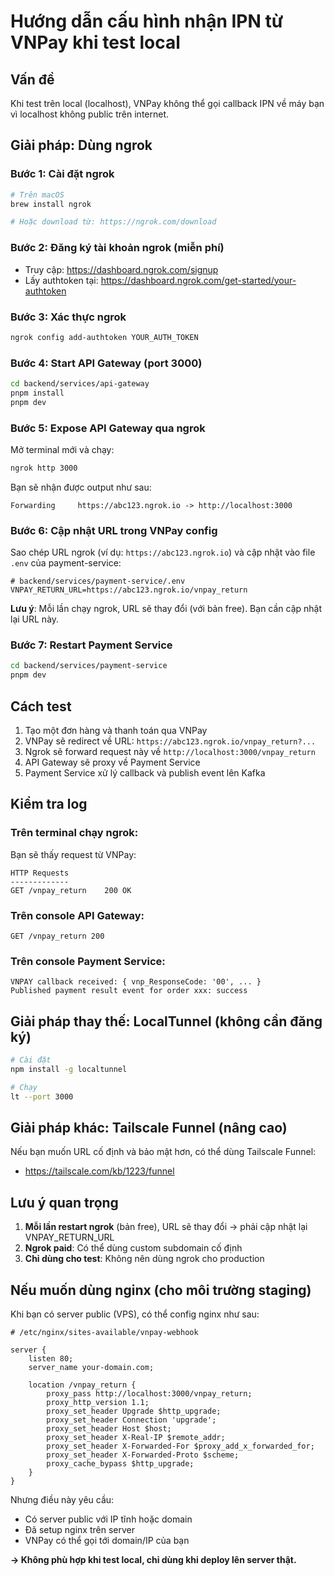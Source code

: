 # Hướng dẫn cấu hình nhận IPN từ VNPay khi test local

## Vấn đề
Khi test trên local (localhost), VNPay không thể gọi callback IPN về máy bạn vì localhost không public trên internet.

## Giải pháp: Dùng ngrok

### Bước 1: Cài đặt ngrok

```bash
# Trên macOS
brew install ngrok

# Hoặc download từ: https://ngrok.com/download
```

### Bước 2: Đăng ký tài khoản ngrok (miễn phí)
- Truy cập: https://dashboard.ngrok.com/signup
- Lấy authtoken tại: https://dashboard.ngrok.com/get-started/your-authtoken

### Bước 3: Xác thực ngrok

```bash
ngrok config add-authtoken YOUR_AUTH_TOKEN
```

### Bước 4: Start API Gateway (port 3000)

```bash
cd backend/services/api-gateway
pnpm install
pnpm dev
```

### Bước 5: Expose API Gateway qua ngrok

Mở terminal mới và chạy:

```bash
ngrok http 3000
```

Bạn sẽ nhận được output như sau:

```
Forwarding     https://abc123.ngrok.io -> http://localhost:3000
```

### Bước 6: Cập nhật URL trong VNPay config

Sao chép URL ngrok (ví dụ: `https://abc123.ngrok.io`) và cập nhật vào file `.env` của payment-service:

```env
# backend/services/payment-service/.env
VNPAY_RETURN_URL=https://abc123.ngrok.io/vnpay_return
```

**Lưu ý**: Mỗi lần chạy ngrok, URL sẽ thay đổi (với bản free). Bạn cần cập nhật lại URL này.

### Bước 7: Restart Payment Service

```bash
cd backend/services/payment-service
pnpm dev
```

## Cách test

1. Tạo một đơn hàng và thanh toán qua VNPay
2. VNPay sẽ redirect về URL: `https://abc123.ngrok.io/vnpay_return?...`
3. Ngrok sẽ forward request này về `http://localhost:3000/vnpay_return`
4. API Gateway sẽ proxy về Payment Service
5. Payment Service xử lý callback và publish event lên Kafka

## Kiểm tra log

### Trên terminal chạy ngrok:
Bạn sẽ thấy request từ VNPay:
```
HTTP Requests
-------------
GET /vnpay_return    200 OK
```

### Trên console API Gateway:
```
GET /vnpay_return 200
```

### Trên console Payment Service:
```
VNPAY callback received: { vnp_ResponseCode: '00', ... }
Published payment result event for order xxx: success
```

## Giải pháp thay thế: LocalTunnel (không cần đăng ký)

```bash
# Cài đặt
npm install -g localtunnel

# Chạy
lt --port 3000
```

## Giải pháp khác: Tailscale Funnel (nâng cao)

Nếu bạn muốn URL cố định và bảo mật hơn, có thể dùng Tailscale Funnel:
- https://tailscale.com/kb/1223/funnel

## Lưu ý quan trọng

1. **Mỗi lần restart ngrok** (bản free), URL sẽ thay đổi → phải cập nhật lại VNPAY_RETURN_URL
2. **Ngrok paid**: Có thể dùng custom subdomain cố định
3. **Chỉ dùng cho test**: Không nên dùng ngrok cho production

## Nếu muốn dùng nginx (cho môi trường staging)

Khi bạn có server public (VPS), có thể config nginx như sau:

```nginx
# /etc/nginx/sites-available/vnpay-webhook

server {
    listen 80;
    server_name your-domain.com;

    location /vnpay_return {
        proxy_pass http://localhost:3000/vnpay_return;
        proxy_http_version 1.1;
        proxy_set_header Upgrade $http_upgrade;
        proxy_set_header Connection 'upgrade';
        proxy_set_header Host $host;
        proxy_set_header X-Real-IP $remote_addr;
        proxy_set_header X-Forwarded-For $proxy_add_x_forwarded_for;
        proxy_set_header X-Forwarded-Proto $scheme;
        proxy_cache_bypass $http_upgrade;
    }
}
```

Nhưng điều này yêu cầu:
- Có server public với IP tĩnh hoặc domain
- Đã setup nginx trên server
- VNPay có thể gọi tới domain/IP của bạn

**→ Không phù hợp khi test local, chỉ dùng khi deploy lên server thật.**

